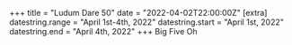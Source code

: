 +++
title = "Ludum Dare 50"
date = "2022-04-02T22:00:00Z"
[extra]
datestring.range = "April 1st-4th, 2022"
datestring.start = "April 1st, 2022"
datestring.end = "April 4th, 2022"
+++
Big Five Oh